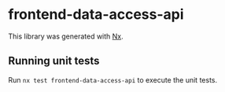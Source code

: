 # frontend-data-access-api

This library was generated with [Nx](https://nx.dev).

## Running unit tests

Run `nx test frontend-data-access-api` to execute the unit tests.
